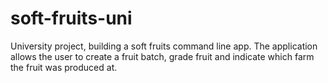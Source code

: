 # soft-fruits-uni
University project, building a soft fruits command line app. The application allows 
the user to create a fruit batch, grade fruit and indicate which farm the fruit was produced at.


